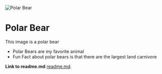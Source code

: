 ![Polar Bear](http://pngimg.com/uploads/polar_bear/polar_bear_PNG23507.png)

# Polar Bear 
This image is a polar bear 

- Polar Bears are my favorite animal 
- Fun Fact about polar bears is that there are the largest land carnivore 

**Link to readme.md**
[readme.md](https://github.com/shelbo726/Final-Project/blob/main/README.md).
